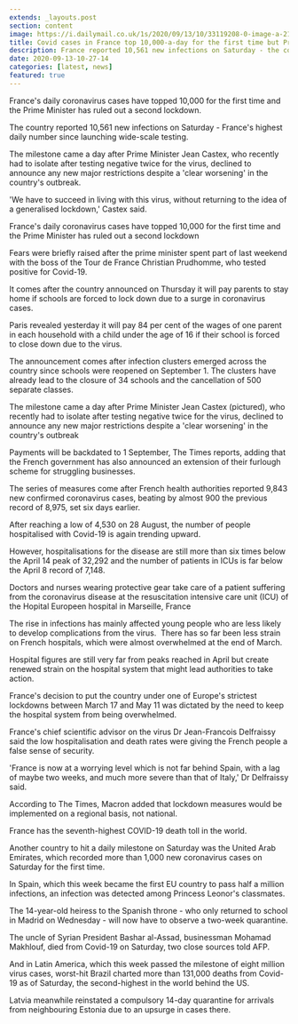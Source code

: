 ```yaml
---
extends: _layouts.post
section: content
image: https://i.dailymail.co.uk/1s/2020/09/13/10/33119208-0-image-a-21_1599989022912.jpg 
title: Covid cases in France top 10,000-a-day for the first time but Prime Minister rules out new lockdown 
description: France reported 10,561 new infections on Saturday - the countrys highest daily number since launching wide-scale testing. 
date: 2020-09-13-10-27-14 
categories: [latest, news] 
featured: true 
--- 
```

France's daily coronavirus cases have topped 10,000 for the first time and the Prime Minister has ruled out a second lockdown.

The country reported 10,561 new infections on Saturday - France's highest daily number since launching wide-scale testing.   

The milestone came a day after Prime Minister Jean Castex, who recently had to isolate after testing negative twice for the virus, declined to announce any new major restrictions despite a 'clear worsening' in the country's outbreak.

'We have to succeed in living with this virus, without returning to the idea of a generalised lockdown,' Castex said.

France's daily coronavirus cases have topped 10,000 for the first time and the Prime Minister has ruled out a second lockdown



Fears were briefly raised after the prime minister spent part of last weekend with the boss of the Tour de France Christian Prudhomme, who tested positive for Covid-19.

It comes after the country announced on Thursday it will pay parents to stay home if schools are forced to lock down due to a surge in coronavirus cases. 

Paris revealed yesterday it will pay 84 per cent of the wages of one parent in each household with a child under the age of 16 if their school is forced to close down due to the virus. 

The announcement comes after infection clusters emerged across the country since schools were reopened on September 1. The clusters have already lead to the closure of 34 schools and the cancellation of 500 separate classes. 

The milestone came a day after Prime Minister Jean Castex (pictured), who recently had to isolate after testing negative twice for the virus, declined to announce any new major restrictions despite a 'clear worsening' in the country's outbreak

Payments will be backdated to 1 September, The Times reports, adding that the French government has also announced an extension of their furlough scheme for struggling businesses. 

The series of measures come after French health authorities reported 9,843 new confirmed coronavirus cases, beating by almost 900 the previous record of 8,975, set six days earlier.  

After reaching a low of 4,530 on 28 August, the number of people hospitalised with Covid-19 is again trending upward.

However, hospitalisations for the disease are still more than six times below the April 14 peak of 32,292 and the number of patients in ICUs is far below the April 8 record of 7,148.  

Doctors and nurses wearing protective gear take care of a patient suffering from the coronavirus disease at the resuscitation intensive care unit (ICU) of the Hopital Europeen hospital in Marseille, France 

The rise in infections has mainly affected young people who are less likely to develop complications from the virus.  There has so far been less strain on French hospitals, which were almost overwhelmed at the end of March.  

Hospital figures are still very far from peaks reached in April but create renewed strain on the hospital system that might lead authorities to take action.

France's decision to put the country under one of Europe's strictest lockdowns between March 17 and May 11 was dictated by the need to keep the hospital system from being overwhelmed. 

France's chief scientific advisor on the virus Dr Jean-Francois Delfraissy said the low hospitalisation and death rates were giving the French people a false sense of security. 

'France is now at a worrying level which is not far behind Spain, with a lag of maybe two weeks, and much more severe than that of Italy,' Dr Delfraissy said.  

According to The Times, Macron added that lockdown measures would be implemented on a regional basis, not national.   

France has the seventh-highest COVID-19 death toll in the world.  

Another country to hit a daily milestone on Saturday was the United Arab Emirates, which recorded more than 1,000 new coronavirus cases on Saturday for the first time.

In Spain, which this week became the first EU country to pass half a million infections, an infection was detected among Princess Leonor's classmates.

The 14-year-old heiress to the Spanish throne - who only returned to school in Madrid on Wednesday - will now have to observe a two-week quarantine.

The uncle of Syrian President Bashar al-Assad, businessman Mohamad Makhlouf, died from Covid-19 on Saturday, two close sources told AFP.

And in Latin America, which this week passed the milestone of eight million virus cases, worst-hit Brazil charted more than 131,000 deaths from Covid-19 as of Saturday, the second-highest in the world behind the US.

Latvia meanwhile reinstated a compulsory 14-day quarantine for arrivals from neighbouring Estonia due to an upsurge in cases there. 

